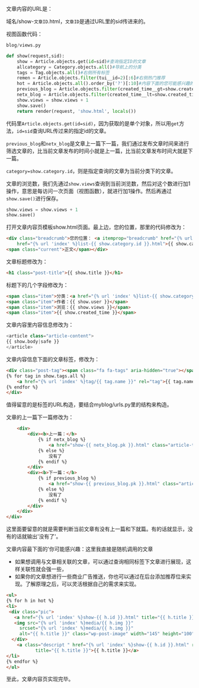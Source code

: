 文章内容的URL是：

域名/show-`文章ID`.html，`文章ID`是通过URL里的sid传进来的。

视图函数代码：

```python
blog/views.py

def show(request,sid):
    show = Article.objects.get(id=sid)#查询指定ID的文章
    allcategory = Category.objects.all()#导航上的分类
    tags = Tag.objects.all()#右侧所有标签
    remen = Article.objects.filter(tui__id=2)[:6]#右侧热门推荐
    hot = Article.objects.all().order_by('?')[:10]#内容下面的您可能感兴趣的文章，随机推荐
    previous_blog = Article.objects.filter(created_time__gt=show.created_time,category=show.category.id).first()
    netx_blog = Article.objects.filter(created_time__lt=show.created_time,category=show.category.id).last()
    show.views = show.views + 1
    show.save()
    return render(request, 'show.html', locals())
```

代码里`Article.objects.get(id=sid)`，因为获取的是单个对象，所以用`get`方法，`id=sid`查询URL传过来的指定id的文章。

`previous_blog`和`netx_blog`是文章上一篇下一篇，我们通过发布文章时间来进行筛选文章的，比当前文章发布的时间小就是上一篇，比当前文章发布时间大就是下一篇。

`category=show.category.id`，则是指定查询的文章为当前分类下的文章。

文章的浏览数，我们先通过`show.views`查询到当前浏览数，然后对这个数进行加1操作，意思是每访问一次页面（视图函数），就进行加1操作。然后再通过`show.save()`进行保存。

```python
show.views = show.views + 1
show.save()
```

打开文章内容页模板show.html页面。最上边，您的位置，那里的代码修改为：

```html
<div class="breadcrumb">您的位置： <a itemprop="breadcrumb" href="{% url 'index' %}">首页</a> » <a
    href="{% url 'index' %}list-{{ show.category.id }}.html">{{ show.category.name }}</a> »
<span class="current">正文</span></div>
```

文章标题修改为：

```html
<h1 class="post-title">{{ show.title }}</h1>
```

标题下的几个字段修改为：

```html
<span class="item">分类：<a href="{% url 'index' %}list-{{ show.category.id }}.html" rel="category tag">{{ show.category.name }}</a></span>
<span class="item">作者：{{ show.user }}</span>
<span class="item">浏览：{{ show.views }}</span>
<span class="item">{{ show.created_time }}</span>
```

文章内容里内容信息修改为：

```python
<article class="article-content">
{{ show.body|safe }}
</article>
```

文章内容信息下面的文章标签，修改为：

```html
<div class="post-tag"><span class="fa fa-tags" aria-hidden="true"></span>标签：
{% for tag in show.tags.all %}
    <a href="{% url 'index' %}tag/{{ tag.name }}" rel="tag">{{ tag.name }}</a>
{% endfor %}
</div>
```

值得留意的是标签的URL构造，要结合myblog/urls.py里的结构来构造。

文章的上一篇下一篇修改为：

```html
    <div>
        <div><b>上一篇：</b>
            {% if netx_blog %}
                <a href="show-{{ netx_blog.pk }}.html" class="article-tag">{{ netx_blog }}</a>
            {% else %}
                没有了
            {% endif %}
        </div>
        <div><b>下一篇：</b>
            {% if previous_blog %}
                <a href="show-{{ previous_blog.pk }}.html" class="article-tag">{{ previous_blog }}</a>
            {% else %}
                没有了
            {% endif %}
        </div>
    </div>
</div>
```

这里面要留意的就是需要判断当前文章有没有上一篇和下就篇。有的话就显示，没有的话就输出'没有了'。

文章内容最下面的'你可能感兴趣：这里我直接是随机调用的文章

- 如果想调用与文章相关联的文章，可以通过查询相同标签下文章进行展现，这样关联性就会强一些，
- 如果你的文章想进行一些商业广告推送，你也可以通过在后台添加推荐位来实现。了解原理之后，可以灵活根据自己的需求来实现。

```html
<ul>
{% for h in hot %}
<li>
 <div class="pic">
   <a href="{% url 'index' %}show-{{ h.id }}.html" title="{{ h.title }}">
   <img src="{% url 'index' %}media/{{ h.img }}"
     srcset="{% url 'index' %}media/{{ h.img }}"
     alt="{{ h.title }}" class="wp-post-image" width="145" height="100"/></a>
  </div>
    <a class="descript " href="{% url 'index' %}show-{{ h.id }}.html" rel="bookmark"
           title="{{ h.title }}">{{ h.title }}</a>
</li>
{% endfor %}
</ul>
```

至此，文章内容页实现完毕。
